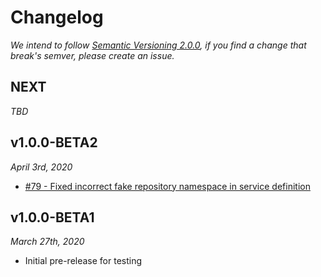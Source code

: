 # Changelog

*We intend to follow [Semantic Versioning 2.0.0](https://semver.org/), if you 
find a change that break's semver, please create an issue.*

## NEXT

*TBD*

## v1.0.0-BETA2

*April 3rd, 2020*

- [#79 - Fixed incorrect fake repository namespace in service definition](https://github.com/SymfonyCasts/reset-password-bundle/pull/79)

## v1.0.0-BETA1

*March 27th, 2020*

- Initial pre-release for testing
